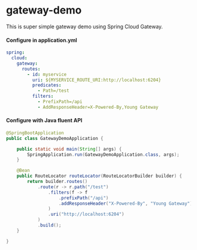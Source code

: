 # gateway-demo

This is super simple gateway demo using Spring Cloud Gateway.

#### Configure in application.yml

```yaml
spring:
  cloud:
    gateway:
      routes:
        - id: myservice
          uri: ${MYSERVICE_ROUTE_URI:http://localhost:6204}
          predicates:
            - Path=/test
          filters:
            - PrefixPath=/api
            - AddResponseHeader=X-Powered-By,Young Gateway
```

#### Configure with Java fluent API

```java
@SpringBootApplication
public class GatewayDemoApplication {

	public static void main(String[] args) {
		SpringApplication.run(GatewayDemoApplication.class, args);
	}

	@Bean
	public RouteLocator routeLocator(RouteLocatorBuilder builder) {
		return builder.routes()
			.route(r -> r.path("/test")
				.filters(f -> f
					.prefixPath("/api")
					.addResponseHeader("X-Powered-By", "Young Gateway")
				)
				.uri("http://localhost:6204")
			)
			.build();
	}

}
```
